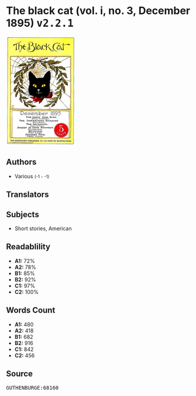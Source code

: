 # The black cat (vol. i, no. 3, December 1895) <kbd>v2.2.1</kbd>

![](./cover.medium.jpg "")

## Authors


 - Various <small>(-1 - -1)</small>

## Translators



## Subjects


 - Short stories, American

## Readablility


 - **A1:** 72%
 - **A2:** 78%
 - **B1:** 85%
 - **B2:** 92%
 - **C1:** 97%
 - **C2:** 100%

## Words Count


 - **A1:** 480
 - **A2:** 418
 - **B1:** 682
 - **B2:** 916
 - **C1:** 842
 - **C2:** 456

## Source


<kbd>GUTHENBURGE:68160</kbd>
